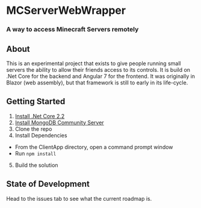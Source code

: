 # MCServerWebWrapper
### A way to access Minecraft Servers remotely

## About
This is an experimental project that exists to give people running small servers the ability to allow their friends access to its controls.
It is build on .Net Core for the backend and Angular 7 for the frontend. It was originally in Blazor (web assembly), but that framework is still to early in its life-cycle.

## Getting Started
1. [Install .Net Core 2.2](https://dotnet.microsoft.com/download/dotnet-core/2.2)
2. [Install MongoDB Community Server](https://www.mongodb.com/download-center/community)
3. Clone the repo
4. Install Dependencies
  - From the ClientApp directory, open a command prompt window
  - Run ```npm install```
5. Build the solution

## State of Development
Head to the issues tab to see what the current roadmap is.
